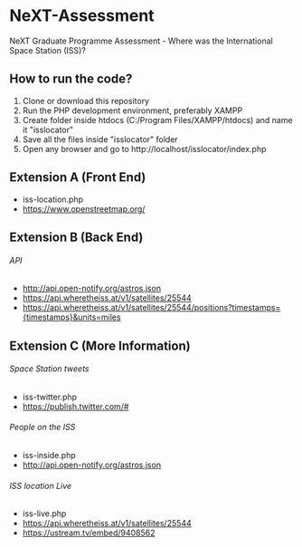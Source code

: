 # NeXT-Assessment
NeXT Graduate Programme Assessment - Where was the International Space Station (ISS)?

## How to run the code?
1. Clone or download this repository
2. Run the PHP development environment, preferably XAMPP
3. Create folder inside htdocs (C:/Program Files/XAMPP/htdocs) and name it "isslocator"
4. Save all the files inside "isslocator" folder
5. Open any browser and go to http://localhost/isslocator/index.php

## Extension A (Front End)
- iss-location.php
- https://www.openstreetmap.org/

## Extension B (Back End)

###### API
- http://api.open-notify.org/astros.json
- https://api.wheretheiss.at/v1/satellites/25544
- https://api.wheretheiss.at/v1/satellites/25544/positions?timestamps={timestamps}&units=miles

## Extension C (More Information)

###### Space Station tweets
- iss-twitter.php
- https://publish.twitter.com/#

###### People on the ISS
- iss-inside.php
- http://api.open-notify.org/astros.json

###### ISS location Live
- iss-live.php
- https://api.wheretheiss.at/v1/satellites/25544
- https://ustream.tv/embed/9408562
